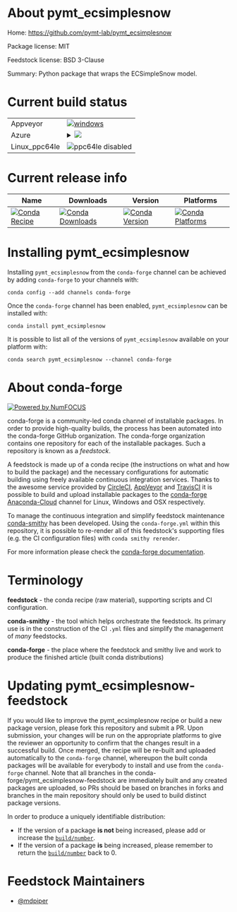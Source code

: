 About pymt_ecsimplesnow
=======================

Home: https://github.com/pymt-lab/pymt_ecsimplesnow

Package license: MIT

Feedstock license: BSD 3-Clause

Summary: Python package that wraps the ECSimpleSnow model.



Current build status
====================


<table><tr>
    <td>Appveyor</td>
    <td>
      <a href="https://ci.appveyor.com/project/conda-forge/pymt-ecsimplesnow-feedstock/branch/master">
        <img alt="windows" src="https://img.shields.io/appveyor/ci/conda-forge/pymt-ecsimplesnow-feedstock/master.svg?label=Windows">
      </a>
    </td>
  </tr>
    
  <tr>
    <td>Azure</td>
    <td>
      <details>
        <summary>
          <a href="https://dev.azure.com/conda-forge/feedstock-builds/_build/latest?definitionId=6731&branchName=master">
            <img src="https://dev.azure.com/conda-forge/feedstock-builds/_apis/build/status/pymt_ecsimplesnow-feedstock?branchName=master">
          </a>
        </summary>
        <table>
          <thead><tr><th>Variant</th><th>Status</th></tr></thead>
          <tbody><tr>
              <td>linux_python3.6</td>
              <td>
                <a href="https://dev.azure.com/conda-forge/feedstock-builds/_build/latest?definitionId=6731&branchName=master">
                  <img src="https://dev.azure.com/conda-forge/feedstock-builds/_apis/build/status/pymt_ecsimplesnow-feedstock?branchName=master&jobName=linux&configuration=linux_python3.6" alt="variant">
                </a>
              </td>
            </tr><tr>
              <td>linux_python3.7</td>
              <td>
                <a href="https://dev.azure.com/conda-forge/feedstock-builds/_build/latest?definitionId=6731&branchName=master">
                  <img src="https://dev.azure.com/conda-forge/feedstock-builds/_apis/build/status/pymt_ecsimplesnow-feedstock?branchName=master&jobName=linux&configuration=linux_python3.7" alt="variant">
                </a>
              </td>
            </tr><tr>
              <td>osx_fortran_compiler_version4python3.6</td>
              <td>
                <a href="https://dev.azure.com/conda-forge/feedstock-builds/_build/latest?definitionId=6731&branchName=master">
                  <img src="https://dev.azure.com/conda-forge/feedstock-builds/_apis/build/status/pymt_ecsimplesnow-feedstock?branchName=master&jobName=osx&configuration=osx_fortran_compiler_version4python3.6" alt="variant">
                </a>
              </td>
            </tr><tr>
              <td>osx_fortran_compiler_version4python3.7</td>
              <td>
                <a href="https://dev.azure.com/conda-forge/feedstock-builds/_build/latest?definitionId=6731&branchName=master">
                  <img src="https://dev.azure.com/conda-forge/feedstock-builds/_apis/build/status/pymt_ecsimplesnow-feedstock?branchName=master&jobName=osx&configuration=osx_fortran_compiler_version4python3.7" alt="variant">
                </a>
              </td>
            </tr><tr>
              <td>osx_fortran_compiler_version7python3.6</td>
              <td>
                <a href="https://dev.azure.com/conda-forge/feedstock-builds/_build/latest?definitionId=6731&branchName=master">
                  <img src="https://dev.azure.com/conda-forge/feedstock-builds/_apis/build/status/pymt_ecsimplesnow-feedstock?branchName=master&jobName=osx&configuration=osx_fortran_compiler_version7python3.6" alt="variant">
                </a>
              </td>
            </tr><tr>
              <td>osx_fortran_compiler_version7python3.7</td>
              <td>
                <a href="https://dev.azure.com/conda-forge/feedstock-builds/_build/latest?definitionId=6731&branchName=master">
                  <img src="https://dev.azure.com/conda-forge/feedstock-builds/_apis/build/status/pymt_ecsimplesnow-feedstock?branchName=master&jobName=osx&configuration=osx_fortran_compiler_version7python3.7" alt="variant">
                </a>
              </td>
            </tr><tr>
              <td>win_c_compilervs2015python3.6vc14</td>
              <td>
                <a href="https://dev.azure.com/conda-forge/feedstock-builds/_build/latest?definitionId=6731&branchName=master">
                  <img src="https://dev.azure.com/conda-forge/feedstock-builds/_apis/build/status/pymt_ecsimplesnow-feedstock?branchName=master&jobName=win&configuration=win_c_compilervs2015python3.6vc14" alt="variant">
                </a>
              </td>
            </tr><tr>
              <td>win_c_compilervs2015python3.7vc14</td>
              <td>
                <a href="https://dev.azure.com/conda-forge/feedstock-builds/_build/latest?definitionId=6731&branchName=master">
                  <img src="https://dev.azure.com/conda-forge/feedstock-builds/_apis/build/status/pymt_ecsimplesnow-feedstock?branchName=master&jobName=win&configuration=win_c_compilervs2015python3.7vc14" alt="variant">
                </a>
              </td>
            </tr>
          </tbody>
        </table>
      </details>
    </td>
  </tr>
  <tr>
    <td>Linux_ppc64le</td>
    <td>
      <img src="https://img.shields.io/badge/ppc64le-disabled-lightgrey.svg" alt="ppc64le disabled">
    </td>
  </tr>
</table>

Current release info
====================

| Name | Downloads | Version | Platforms |
| --- | --- | --- | --- |
| [![Conda Recipe](https://img.shields.io/badge/recipe-pymt_ecsimplesnow-green.svg)](https://anaconda.org/conda-forge/pymt_ecsimplesnow) | [![Conda Downloads](https://img.shields.io/conda/dn/conda-forge/pymt_ecsimplesnow.svg)](https://anaconda.org/conda-forge/pymt_ecsimplesnow) | [![Conda Version](https://img.shields.io/conda/vn/conda-forge/pymt_ecsimplesnow.svg)](https://anaconda.org/conda-forge/pymt_ecsimplesnow) | [![Conda Platforms](https://img.shields.io/conda/pn/conda-forge/pymt_ecsimplesnow.svg)](https://anaconda.org/conda-forge/pymt_ecsimplesnow) |

Installing pymt_ecsimplesnow
============================

Installing `pymt_ecsimplesnow` from the `conda-forge` channel can be achieved by adding `conda-forge` to your channels with:

```
conda config --add channels conda-forge
```

Once the `conda-forge` channel has been enabled, `pymt_ecsimplesnow` can be installed with:

```
conda install pymt_ecsimplesnow
```

It is possible to list all of the versions of `pymt_ecsimplesnow` available on your platform with:

```
conda search pymt_ecsimplesnow --channel conda-forge
```


About conda-forge
=================

[![Powered by NumFOCUS](https://img.shields.io/badge/powered%20by-NumFOCUS-orange.svg?style=flat&colorA=E1523D&colorB=007D8A)](http://numfocus.org)

conda-forge is a community-led conda channel of installable packages.
In order to provide high-quality builds, the process has been automated into the
conda-forge GitHub organization. The conda-forge organization contains one repository
for each of the installable packages. Such a repository is known as a *feedstock*.

A feedstock is made up of a conda recipe (the instructions on what and how to build
the package) and the necessary configurations for automatic building using freely
available continuous integration services. Thanks to the awesome service provided by
[CircleCI](https://circleci.com/), [AppVeyor](https://www.appveyor.com/)
and [TravisCI](https://travis-ci.org/) it is possible to build and upload installable
packages to the [conda-forge](https://anaconda.org/conda-forge)
[Anaconda-Cloud](https://anaconda.org/) channel for Linux, Windows and OSX respectively.

To manage the continuous integration and simplify feedstock maintenance
[conda-smithy](https://github.com/conda-forge/conda-smithy) has been developed.
Using the ``conda-forge.yml`` within this repository, it is possible to re-render all of
this feedstock's supporting files (e.g. the CI configuration files) with ``conda smithy rerender``.

For more information please check the [conda-forge documentation](https://conda-forge.org/docs/).

Terminology
===========

**feedstock** - the conda recipe (raw material), supporting scripts and CI configuration.

**conda-smithy** - the tool which helps orchestrate the feedstock.
                   Its primary use is in the construction of the CI ``.yml`` files
                   and simplify the management of *many* feedstocks.

**conda-forge** - the place where the feedstock and smithy live and work to
                  produce the finished article (built conda distributions)


Updating pymt_ecsimplesnow-feedstock
====================================

If you would like to improve the pymt_ecsimplesnow recipe or build a new
package version, please fork this repository and submit a PR. Upon submission,
your changes will be run on the appropriate platforms to give the reviewer an
opportunity to confirm that the changes result in a successful build. Once
merged, the recipe will be re-built and uploaded automatically to the
`conda-forge` channel, whereupon the built conda packages will be available for
everybody to install and use from the `conda-forge` channel.
Note that all branches in the conda-forge/pymt_ecsimplesnow-feedstock are
immediately built and any created packages are uploaded, so PRs should be based
on branches in forks and branches in the main repository should only be used to
build distinct package versions.

In order to produce a uniquely identifiable distribution:
 * If the version of a package **is not** being increased, please add or increase
   the [``build/number``](https://conda.io/docs/user-guide/tasks/build-packages/define-metadata.html#build-number-and-string).
 * If the version of a package **is** being increased, please remember to return
   the [``build/number``](https://conda.io/docs/user-guide/tasks/build-packages/define-metadata.html#build-number-and-string)
   back to 0.

Feedstock Maintainers
=====================

* [@mdpiper](https://github.com/mdpiper/)

